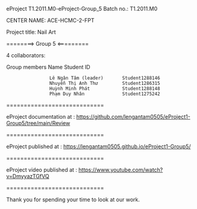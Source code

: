 eProject T1.2011.M0-eProject-Group_5 Batch no.: T1.2011.M0

CENTER NAME: ACE-HCMC-2-FPT

Project title: Nail Art

========> Group 5 <=========

4 collaborators:

Group members Name Student ID

                    Lê Ngân Tâm (leader)       Student1288146
                    Nhuyễn Thị Anh Thư         Student1286315
                    Huỳnh Minh Phát            Student1288148
                    Phạm Duy Nhân              Student1275242 
============================

eProject documentation at : https://github.com/lengantam0505/eProject1-Group5/tree/main/Review

============================

eProject published at : https://lengantam0505.github.io/eProject1-Group5/

============================

eProject video published at : https://www.youtube.com/watch?v=DmyyazTGfVQ

============================

Thank you for spending your time to look at our work.
